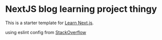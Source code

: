 # NextJS blog learning project thingy

This is a starter template for [Learn Next.js](https://nextjs.org/learn).

using eslint config from [StackOverflow](https://stackoverflow.com/questions/58233482/next-js-setting-up-eslint-for-nextjs/61160352#61160352)
